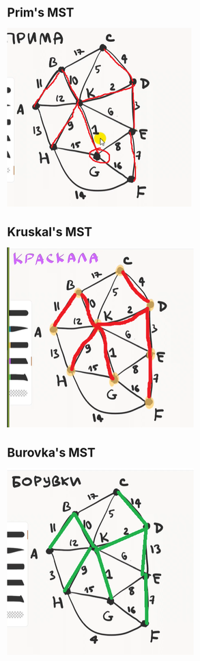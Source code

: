 # Prim's MST

![ ](https://github.com/letov/data-structures-and-algorithms-course/blob/main/21-minimum-spanning-tree/images/1.png?raw=true)

# Kruskal's MST

![ ](https://github.com/letov/data-structures-and-algorithms-course/blob/main/21-minimum-spanning-tree/images/2.png?raw=true)

# Burovka's MST

![ ](https://github.com/letov/data-structures-and-algorithms-course/blob/main/21-minimum-spanning-tree/images/3.png?raw=true)

